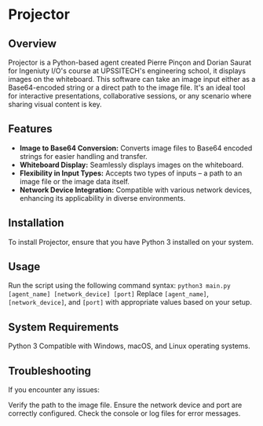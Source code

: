 # Projector

## Overview

Projector is a Python-based agent created Pierre Pinçon and Dorian Saurat for Ingeniuty I/O's course at UPSSITECH's engineering school, it displays images on the whiteboard. This software can take an image input either as a Base64-encoded string or a direct path to the image file. It's an ideal tool for interactive presentations, collaborative sessions, or any scenario where sharing visual content is key.

## Features

- **Image to Base64 Conversion:** Converts image files to Base64 encoded strings for easier handling and transfer.
- **Whiteboard Display:** Seamlessly displays images on the whiteboard.
- **Flexibility in Input Types:** Accepts two types of inputs – a path to an image file or the image data itself.
- **Network Device Integration:** Compatible with various network devices, enhancing its applicability in diverse environments.

## Installation

To install Projector, ensure that you have Python 3 installed on your system.

## Usage

Run the script using the following command syntax:
`python3 main.py [agent_name] [network_device] [port]`
Replace `[agent_name]`, `[network_device]`, and `[port]` with appropriate values based on your setup.

## System Requirements

Python 3
Compatible with Windows, macOS, and Linux operating systems.

## Troubleshooting

If you encounter any issues:

Verify the path to the image file.
Ensure the network device and port are correctly configured.
Check the console or log files for error messages.
